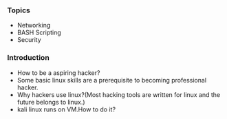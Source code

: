 ### Topics
* Networking
* BASH Scripting
* Security
### Introduction
* How to be a aspiring hacker?
* Some basic linux skills are a prerequisite to becoming professional hacker.
* Why hackers use linux?(Most hacking tools are written for linux and the future belongs to linux.)
* kali linux runs on VM.How to do it?

